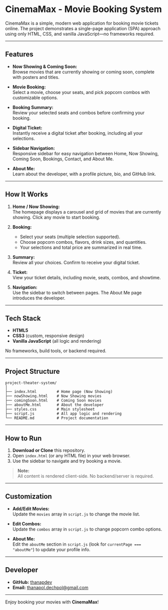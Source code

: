 # CinemaMax - Movie Booking System

CinemaMax is a simple, modern web application for booking movie tickets online. The project demonstrates a single-page application (SPA) approach using only HTML, CSS, and vanilla JavaScript—no frameworks required.

---

## Features

- **Now Showing & Coming Soon:**  
  Browse movies that are currently showing or coming soon, complete with posters and titles.

- **Movie Booking:**  
  Select a movie, choose your seats, and pick popcorn combos with customizable options.

- **Booking Summary:**  
  Review your selected seats and combos before confirming your booking.

- **Digital Ticket:**  
  Instantly receive a digital ticket after booking, including all your selections.

- **Sidebar Navigation:**  
  Responsive sidebar for easy navigation between Home, Now Showing, Coming Soon, Bookings, Contact, and About Me.

- **About Me:**  
  Learn about the developer, with a profile picture, bio, and GitHub link.

---

## How It Works

1. **Home / Now Showing:**  
   The homepage displays a carousel and grid of movies that are currently showing. Click any movie to start booking.

2. **Booking:**  
   - Select your seats (multiple selection supported).
   - Choose popcorn combos, flavors, drink sizes, and quantities.
   - Your selections and total price are summarized in real time.

3. **Summary:**  
   Review all your choices. Confirm to receive your digital ticket.

4. **Ticket:**  
   View your ticket details, including movie, seats, combos, and showtime.

5. **Navigation:**  
   Use the sidebar to switch between pages. The About Me page introduces the developer.

---

## Tech Stack

- **HTML5**  
- **CSS3** (custom, responsive design)
- **Vanilla JavaScript** (all logic and rendering)

No frameworks, build tools, or backend required.

---

## Project Structure

```
project-theater-system/
│
├── index.html         # Home page (Now Showing)
├── nowShowing.html    # Now Showing movies
├── comingSoon.html    # Coming Soon movies
├── aboutMe.html       # About the developer
├── styles.css         # Main stylesheet
├── script.js          # All app logic and rendering
└── README.md          # Project documentation
```

---

## How to Run

1. **Download or Clone** this repository.
2. Open `index.html` (or any HTML file) in your web browser.
3. Use the sidebar to navigate and try booking a movie.

> **Note:**  
> All content is rendered client-side. No backend/server is required.

---

## Customization

- **Add/Edit Movies:**  
  Update the `movies` array in `script.js` to change the movie list.

- **Edit Combos:**  
  Update the `combos` array in `script.js` to change popcorn combo options.

- **About Me:**  
  Edit the `aboutMe` section in `script.js` (look for `currentPage === "aboutMe"`) to update your profile info.

---

## Developer

- **GitHub:** [thanapdev](https://github.com/thanapdev)
- **Email:** thanapol.dechpol@gmail.com

---

Enjoy booking your movies with **CinemaMax**!